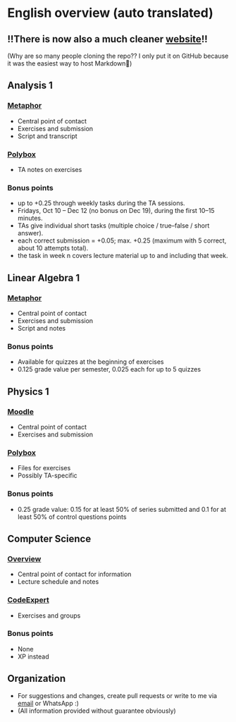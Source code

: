 # English overview (auto translated)

## !!There is now also a much cleaner [website](https://edgarschramm.github.io/ETHZ-Autumn25-Courses/)!!
(Why are so many people cloning the repo?? I only put it on GitHub because it was the easiest way to host Markdown🫣)
## Analysis 1
### [Metaphor](https://metaphor.ethz.ch/x/2025/hs/401-1261-07L/)
- Central point of contact
- Exercises and submission
- Script and transcript
### [Polybox](https://polybox.ethz.ch/index.php/s/w8DAgLMwZEPyyEz)
- TA notes on exercises
### Bonus points
- up to +0.25 through weekly tasks during the TA sessions.
- Fridays, Oct 10 – Dec 12 (no bonus on Dec 19), during the first 10–15 minutes.
- TAs give individual short tasks (multiple choice / true–false / short answer).
- each correct submission = +0.05; max. +0.25 (maximum with 5 correct, about 10 attempts total).
- the task in week n covers lecture material up to and including that week.
## Linear Algebra 1
### [Metaphor](https://metaphor.ethz.ch/x/2025/hs/401-1151-00L/)
- Central point of contact
- Exercises and submission
- Script and notes
### Bonus points
- Available for quizzes at the beginning of exercises
- 0.125 grade value per semester, 0.025 each for up to 5 quizzes 
## Physics 1
### [Moodle](https://moodle-app2.let.ethz.ch/course/view.php?id=25659)
- Central point of contact
- Exercises and submission
### [Polybox](https://polybox.ethz.ch/)
- Files for exercises
- Possibly TA-specific
### Bonus points
- 0.25 grade value: 0.15 for at least 50% of series submitted and 0.1 for at least 50% of control questions points
## Computer Science
### [Overview](https://lec.inf.ethz.ch/ifmp/2025/)
- Central point of contact for information
- Lecture schedule and notes
### [CodeExpert](https://expert.ethz.ch/)
- Exercises and groups
### Bonus points
- None 
- XP instead

## Organization
- For suggestions and changes, create pull requests or write to me via [email](mailto:eschramm@student.ethz.ch) or WhatsApp :)
- (All information provided without guarantee obviously)
